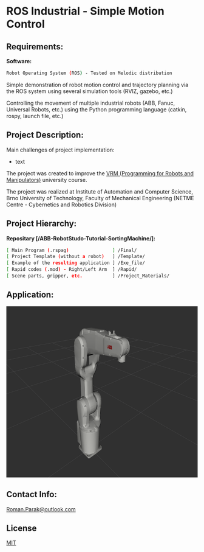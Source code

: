# ROS Industrial - Simple Motion Control

## Requirements:

**Software:**
```bash
Robot Operating System (ROS) - Tested on Melodic distribution
```

Simple demonstration of robot motion control and trajectory planning via the ROS system using several simulation tools (RVIZ, gazebo, etc.)

Controlling the movement of multiple industrial robots (ABB, Fanuc, Universal Robots, etc.) using the Python programming language (catkin, rospy, launch file, etc.)


## Project Description:

Main challenges of project implementation:
- text

The project was created to improve the [VRM (Programming for Robots and Manipulators)](https://github.com/rparak/Programming-for-robots-and-manipulators-VRM) university course.

The project was realized at Institute of Automation and Computer Science, Brno University of Technology, Faculty of Mechanical Engineering (NETME Centre - Cybernetics and Robotics Division)

## Project Hierarchy:

**Repositary [/ABB-RobotStudo-Tutorial-SortingMachine/]:**

```bash
[ Main Program (.rspag)                ] /Final/
[ Project Template (without a robot)   ] /Template/ 
[ Example of the resulting application ] /Exe_file/
[ Rapid codes (.mod) - Right/Left Arm  ] /Rapid/
[ Scene parts, gripper, etc.           ] /Project_Materials/
```

## Application:

<p align="center">
  <img src="https://github.com/rparak/ROS_Industrial_Simple_Motion_Control/blob/main/images/1.png" width="800" height="450">
</p>


## Contact Info:
Roman.Parak@outlook.com

## License
[MIT](https://choosealicense.com/licenses/mit/)
